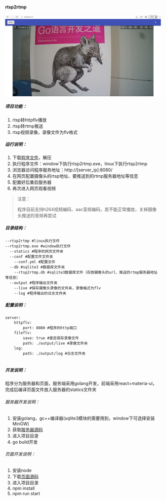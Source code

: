 #### rtsp2rtmp

![](./images/rtsp2rtmpad.png)

##### 项目功能：

1. rtsp转httpflv播放
2. rtsp转rtmp推送
3. rtsp视频录像，录像文件为flv格式

##### 运行说明：

1. 下载[程序文件](https://github.com/hkmadao/rtsp2rtmp/releases)，解压   
2. 执行程序文件：window下执行rtsp2rtmp.exe，linux下执行rtsp2rtmp   
3. 浏览器访问程序服务地址：http://[server_ip]:8080/   
4. 在网页配置摄像头的rtsp地址、要推送到的rtmp服务器地址等信息  
5. 配置好后重启服务器  
6. 再次进入网页观看视频      

> 注意：
>
> ​	程序目前支持h264视频编码、aac音频编码，若不能正常播放，关掉摄像头推送的音频再尝试

##### 目录结构：

```
--rtsp2rtmp #linux执行文件
--rtsp2rtmp.exe #window执行文件
  --statics #程序的网页文件夹
  --conf #配置文件文件夹
    --conf.yml #配置文件
  --db #sqlite3 #数据库文件夹
    --rtsp2rtmp.db #sqlite3数据库文件（存放摄像头的url、推送的rtmp服务器地址等信息）
  --output #程序输出文件夹
    --live #保存摄像头录像的文件夹，录像格式为flv
    --log #程序输出的日志文件夹
```

##### 配置说明：

```
server:
    httpflv:
        port: 8080 #程序的http端口
    fileflv:
        save: true #是否保存录像文件
        path: ./output/live #录像文件夹
    log:
        path: ./output/log #日志文件夹
        
```

##### 开发说明：

程序分为服务器和页面，服务端采用golang开发，前端采用react+materia-ui，完成后编译页面文件放入服务器的statics文件夹

###### 服务器开发说明：

1. 安装golang，gc++编译器(sqlite3模块的需要用到，window下可选择安装MinGW)
2. 获取[服务器源码](https://github.com/hkmadao/rtsp2rtmp.git)
3. 进入项目目录
4. go build开发

###### 页面开发说明：

1. 安装node
2. 下载[页面源码](https://github.com/hkmadao/rtsp2rtmp-web.git)
3. 进入项目目录
4. npm install
5. npm run start